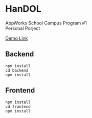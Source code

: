 # HanDOL
AppWorks School Campus Program #1  
Personal Porject

[Demo Link](http://52.37.140.157)

## Backend
```shell=
npm install
cd backend
npm install
```

## Frontend
```shell=
npm install
cd frontend
npm install
```
